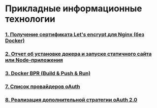 # Прикладные информационные технологии

### [1. Получение сертификата Let's encrypt для Nginx (без Docker)](https://youtu.be/DZod_Re9ndA)

### [2. Отчет об установке докера и запуске статичного сайта или Node-приложения](https://youtu.be/AB76pVoKoa8)

### [3. Docker BPR (Build & Push & Run)](https://hub.docker.com/repository/docker/rizzan18/nginx)

### [7. Список провайдеров oAuth](https://github.com/Rizzan19/PIT/tree/main/oAuth) 

### [8. Реализация дополнительной стратегии oAuth 2.0](https://github.com/Rizzan19/PIT/tree/main/passport_yandex)
